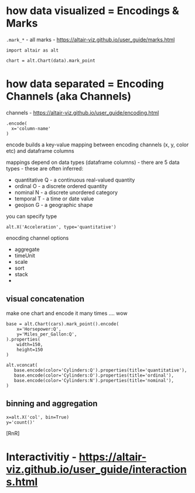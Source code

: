 
# how data visualized = Encodings & Marks

`.mark_*` - all marks - https://altair-viz.github.io/user_guide/marks.html

```
import altair as alt

chart = alt.Chart(data).mark_point
```

# how data separated = Encoding Channels (aka Channels)

channels - https://altair-viz.github.io/user_guide/encoding.html

```
.encode(
  x='column-name'
)
```

encode builds a key-value mapping between encoding channels (x, y, color etc) and dataframe columns

mappings depend on data types (dataframe columns) - there are 5 data types - these are often inferred:

- quantitative Q - a continuous real-valued quantity
- ordinal O - a discrete ordered quantity
- nominal N - a discrete unordered category
- temporal T - a time or date value
- geojson G -  a geographic shape

you can specify type
```
alt.X('Acceleration', type='quantitative')
```

enocding channel options
- aggregate
- timeUnit
- scale
- sort
- stack
- 


## visual concatenation

make one chart and encode it many times .... wow

```
base = alt.Chart(cars).mark_point().encode(
    x='Horsepower:Q',
    y='Miles_per_Gallon:Q',
).properties(
    width=150,
    height=150
)

alt.vconcat(
   base.encode(color='Cylinders:Q').properties(title='quantitative'),
   base.encode(color='Cylinders:O').properties(title='ordinal'),
   base.encode(color='Cylinders:N').properties(title='nominal'),
)
```



## binning and aggregation
```
x=alt.X('col', bin=True)
y='count()'
```

[RnR]


# Interactivitiy - https://altair-viz.github.io/user_guide/interactions.html
